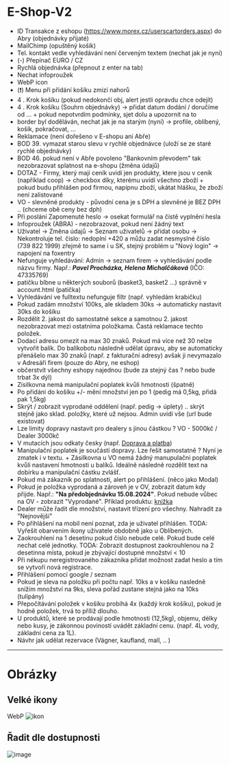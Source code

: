 # E-Shop-V2

- ID Transakce z eshopu (https://www.morex.cz/userscartorders.aspx) do Abry (objednávky přijaté)
- MailChimp (opuštěný košík)
- Tel. kontakt vedle vyhledávání není červeným textem (nechat jak je nyní)
- (-) Přepínač EURO / CZ
- Rychlá objednávka (přepnout z enter na tab)
- Nechat infoproužek
- WebP icon 
- (❗) Menu při přidání košíku zmizí nahorů
- 4 . Krok košíku (pokud nedokončí obj, alert jestli opravdu chce odejít)
- 4 . Krok košíku (Souhrn objednávky) -> přidat datum dodání / doručíme od ... + pokud nepotvrdím podmínky, sjet dolu a upozornit na to
- border byl doděláván, nechat jak je na starým (nyní) -> profile, oblíbený, košík, pokračovat, ...
- Reklamace (není dořešeno v E-shopu ani Abře)
- BOD 39. vymazat starou slevu v rychlé objednávce (uloží se ze staré rychlé objednávky)
- BOD 46. pokud není v Abře povoleno "Bankovním převodem" tak nezobrazovat splatnost na e-shopu (žměna údajů)
- DOTAZ - Firmy, který mají ceník uvidí jen produkty, ktere jsou v ceník (například coop) -> checkbox díky, kterému uvídí všechno zboží + pokud budu přihlášen pod firmou, napípnu zboží, ukátat hlášku, že zboží není zalistované
- VO - slevněné produkty - původní cena je s DPH a slevněné je BEZ DPH .. (chceme obě ceny bez dph)
- Při poslání Zapomenuté heslo -> osekat formulář na čístě vyplnění hesla
- Infoproužek (ABRA) - nezobrazovat, pokud není žádný text
- Uživatel -> Změna údajů -> Seznam uživatelů -> přidat osobu -> Nekontroluje tel. čislo: nedoplní +420 a můžu zadat nesmyslné číslo (739 822 1999) zřejmě to same i u 
SK, stejný problém u "Nový login" -> napojení na foxentry
- Nefunguje vyhledávání: Admin -> seznam firem -> vyhledávání podle názvu firmy. Např.: ***Pavel Procházka, Helena Michalčáková*** (IČO: 47335769)
- patičku blbne u některých souborů (basket3, basket2 ...) správně v account.html (patička)
- Vyhledávání ve fulltextu nefunguje filtr (např. vyhledám krabičku)
- Pokud zadám množství 100ks, ale skladem 30ks -> automaticky nastavit 30ks do košíku
- Rozdělit 2. jakost do samostatné sekce a samotnou 2. jakost nezobrazovat mezi ostatníma položkama. Častá reklamace techto položek.
- Dodací adresu omezit na max 30 znaků. Pokud má více než 30 nelze vytvořit balík. Do balíkobotu následně udělat úpravu, aby se automaticky přenášelo max 30 znaků (např. z fakturační adresy) avšak ji nevymazalo v Adresáři firem (pouze do Abry, ne eshop)
- občerstvít všechny eshopy najednou (bude za stejný čas ? nebo bude trbat 3x dýl)
- Zísilkovna nemá manipulační poplatek kvůli hmotnosti (špatně)
- Po přidání do košíku +/- mění množství jen po 1 (pedig má 0,5kg, přidá pak 1,5kg)
- Skrýt / zobrazit vyprodané oddělení (např. pedig -> úplety) .. skrýt stejně jako sklad. položky, které už nejsou. Admin uvidí vše (url bude existovat)
- Lze limity dopravy nastavit pro dealery s jinou částkou ? VO - 5000kč / Dealer 3000kč
- V mutacích jsou odkaty česky (např. [Doprava a platba](https://www.morex.shop/dokument/doprava-a-platba/))
- Manipulační poplatek je součástí dopravy. Lze řešit samostatně ? Nyní je zmatek i v textu. + Zásilkovna u VO nemá žádný manupulačni poplatek kvůli nastavení hmotnosti u balíků. Ideálně následně rozdělit text na dobírku a manipulační částku zvlášť.
- Pokud má zákazník po splatnosti, alert po přihlášení. (něco jako Modal)
- Pokud je položka vyprodaná a zároveň je v OV, zobrazit datum kdy přijde. Např.: **"Na předobjednávku 15.08.2024"**. Pokud nebude vůbec na OV - zobrazit "Vyprodané". Příklad produktu: [knižka](https://www.morex.cz/pleteme-kosiky-z-travin-a-bylin/)
- Dealer může řadit dle množství, nastavit třízení pro všechny. Nahradit za "Nejnovější"
- Po přihlášení na mobil není poznat, zda je uživatel přihlášen. TODA: Vyřešit obarvením ikony uživatele obdobně jako u Oblíbených.
- Zaokrouhlení na 1 desetinu pokud číslo nebude celé. Pokud bude celé nechat celé jednotky. TODA: Zobrazit dostupnost zaokrouhlenou na 2 desetinna místa, pokud je zbývající dostupné množství < 10
- Při nékupu neregistrovaného zákazníka přidat možnost zadat heslo a tím se vytvoří nová registrace.
- Přihlášení pomocí google / seznam 
- Pokud je sleva na položku při počtu např. 10ks a v košíku nasledně snížím množství na 9ks, sleva pořád zustane stejná jako na 10ks (tulipány)
- Přepočítávání položek v košíku probíhá 4x (každý krok košíku), pokud je hodně položek, trvá to příliž dlouho.
- U produktů, které se prodávají podle hmotnosti (12,5kg), objemu, délky nebo kusy, je zákonnou poviností uvádět základní cenu. (např. 4L vody, základní cena za 1L).
- Návhr jak udělat rezervace (Vágner, kaufland, mall, .. ) 



<hr>

# Obrázky 

## Velké ikony
WebP
![ikon](https://user-images.githubusercontent.com/59166385/172812747-90259ae4-9636-491d-9c30-49eb2cda38d1.png)

## Řadit dle dostupnosti
![image](https://user-images.githubusercontent.com/59166385/229710824-6a7f5fd4-48b8-4383-8d37-68c48b311ea5.png
)
